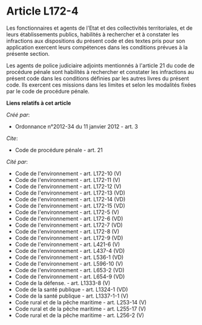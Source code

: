 # Article L172-4

Les fonctionnaires et agents de l'Etat et des collectivités territoriales, et de leurs établissements publics, habilités à
rechercher et à constater les infractions aux dispositions du présent code et des textes pris pour son application exercent
leurs compétences dans les conditions prévues à la présente section. 

Les agents de police judiciaire adjoints mentionnés à l'article 21 du code de procédure pénale sont habilités à rechercher et
constater les infractions au présent code dans les conditions définies par les autres livres du présent code. Ils exercent
ces missions dans les limites et selon les modalités fixées par le code de procédure pénale.

**Liens relatifs à cet article**

_Créé par_:

  - Ordonnance n°2012-34 du 11 janvier 2012 - art. 3

_Cite_:

  - Code de procédure pénale - art. 21

_Cité par_:

  - Code de l'environnement - art. L172-10 (V)
  - Code de l'environnement - art. L172-11 (V)
  - Code de l'environnement - art. L172-12 (V)
  - Code de l'environnement - art. L172-13 (VD)
  - Code de l'environnement - art. L172-14 (VD)
  - Code de l'environnement - art. L172-15 (VD)
  - Code de l'environnement - art. L172-5 (V)
  - Code de l'environnement - art. L172-6 (VD)
  - Code de l'environnement - art. L172-7 (VD)
  - Code de l'environnement - art. L172-8 (V)
  - Code de l'environnement - art. L172-9 (VD)
  - Code de l'environnement - art. L421-6 (V)
  - Code de l'environnement - art. L437-4 (VD)
  - Code de l'environnement - art. L536-1 (VD)
  - Code de l'environnement - art. L596-10 (V)
  - Code de l'environnement - art. L653-2 (VD)
  - Code de l'environnement - art. L654-9 (VD)
  - Code de la défense. - art. L1333-8 (V)
  - Code de la santé publique - art. L1324-1 (VD)
  - Code de la santé publique - art. L1337-1-1 (V)
  - Code rural et de la pêche maritime - art. L253-14 (V)
  - Code rural et de la pêche maritime - art. L255-17 (V)
  - Code rural et de la pêche maritime - art. L256-2 (V)
